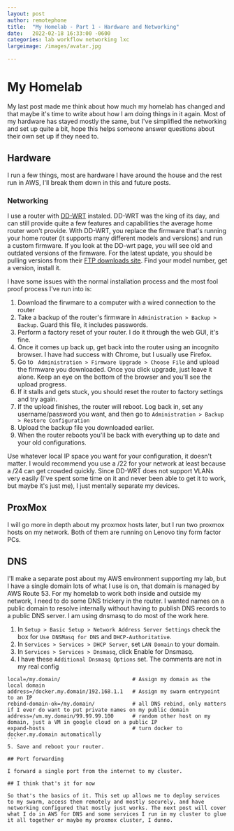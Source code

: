 ```yaml
---
layout: post
author: remotephone
title:  "My Homelab - Part 1 - Hardware and Networking"
date:   2022-02-18 16:33:00 -0600
categories: lab workflow networking lxc
largeimage: /images/avatar.jpg

---
```


# My Homelab

My last post made me think about how much my homelab has changed and that maybe it's time to write about how I am doing things in it again. Most of my hardware has stayed mostly the same, but I've simplified the networking and set up quite a bit, hope this helps someone answer questions about their own set up if they need to.

## Hardware

I run a few things, most are hardware I have around the house and the rest run in AWS, I'll break them down in this and future posts.


### Networking

I use a router with [DD-WRT](https://dd-wrt.com/) instaled. DD-WRT was the king of its day, and can still provide quite a few features and capabilities the average home router won't provide. With DD-WRT, you replace the firmware that's running your home router (it supports many different models and versions) and run a custom firmware. If you look at the DD-wrt page, you will see old and outdated versions of the firmware. For the latest update, you should be pulling versions from their [FTP downloads site](https://download1.dd-wrt.com/dd-wrtv2/downloads/betas/2022/01-16-2022-r48128/). Find your model number, get a version, install it. 

I have some issues with the normal installation process and the most fool proof process I've run into is:

1. Download the firwmare to a computer with a wired connection to the router
2. Take a backup of the router's firmware in `Administration > Backup > Backup`. Guard this file, it includes passwords.
3. Perform a factory reset of your router. I do it through the web GUI, it's fine.
4. Once it comes up back up, get back into the router using an incognito browser. I have had success with Chrome, but I usually use Firefox.
5. Go to ` Administration > Firmware Upgrade > Choose File` and upload the firmware you downloaded. Once you click upgrade, just leave it alone. Keep an eye on the bottom of the browser and you'll see the upload progress. 
6. If it stalls and gets stuck, you should reset the router to factory settings and try again.
7. If the upload finishes, the router will reboot. Log back in, set any username/password you want, and then go to `Administration > Backup > Restore Configuration`
8. Upload the backup file you downloaded earlier. 
9. When the router reboots you'll be back with everything up to date and your old configurations. 

Use whatever local IP space you want for your configuration, it doesn't matter. I would recommend you use a /22 for your network at least because a /24 can get crowded quickly. Since DD-WRT does not support VLANs very easily (I've spent some time on it and never been able to get it to work, but maybe it's just me), I just mentally separate my devices.

## ProxMox

I will go more in depth about my proxmox hosts later, but I run two proxmox hosts on my network. Both of them are running on Lenovo tiny form factor PCs. 

## DNS

I'll make a separate post about my AWS environment supporting my lab, but I have a single domain lots of what I use is on, that domain is managed by AWS Route 53. For my homelab to work both inside and outside my network, I need to do some DNS trickery in the router. I wanted names on a public domain to resolve internally without having to publish DNS records to a public DNS server. I am using dnsmasq to do most of the work here.

1. In `Setup > Basic Setup > Network Address Server Settings` check the box for `Use DNSMasq for DNS` and `DHCP-Authoritative`.
2. In `Services > Services > DHCP Server`, set `LAN Domain` to your domain.
3. In `Services > Services > Dnsmasq`, click Enable for Dnsmasq. 
4. I have these `Additional Dnsmasq Options` set. The comments are not in my real config
  ````
  local=/my.domain/                       # Assign my domain as the local domain
  address=/docker.my.domain/192.168.1.1   # Assign my swarm entrypoint to an IP
  rebind-domain-ok=/my.domain/            # all DNS rebind, only matters if I ever do want to put private names on my public domain
  address=/vm.my.domain/99.99.99.100      # random other host on my domain, just a VM in google cloud on a public IP
  expand-hosts                            # turn docker to docker.my.domain automatically
  ```
5. Save and reboot your router.  

## Port forwarding

I forward a single port from the internet to my cluster. 

## I think that's it for now

So that's the basics of it. This set up allows me to deploy services to my swarm, access them remotely and mostly securely, and have networking configured that mostly just works. The next post will cover what I do in AWS for DNS and some services I run in my cluster to glue it all together or maybe my proxmox cluster, I dunno. 
